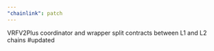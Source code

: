 ```yaml
---
"chainlink": patch
---
```


VRFV2Plus coordinator and wrapper split contracts between L1 and L2 chains #updated
